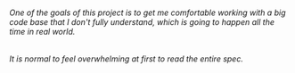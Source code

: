 ###### One of the goals of this project is to get me comfortable working with a big code base that I  don't fully understand, which is going to happen all the time in real world.

###### It is normal to feel overwhelming at first to read the entire spec. 
